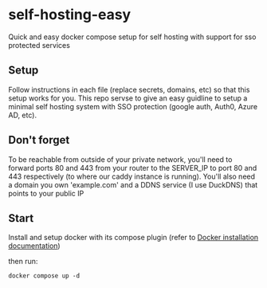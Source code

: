 # self-hosting-easy

Quick and easy docker compose setup for self hosting with support for sso protected services

## Setup

Follow instructions in each file (replace secrets, domains, etc) so that this setup works for you.
This repo servse to give an easy guidline to setup a minimal self hosting system with SSO protection (google auth, Auth0, Azure AD, etc).

## Don't forget

To be reachable from outside of your private network, you'll need to forward ports 80 and 443 from your router to the SERVER_IP to port 80 and 443 respectively (to where our caddy instance is running).
You'll also need a domain you own 'example.com' and a DDNS service (I use DuckDNS) that points to your public IP

## Start

Install and setup docker with its compose plugin (refer to [Docker installation documentation](https://docs.docker.com/compose/install/linux/#install-using-the-repository))

then run:

```
docker compose up -d
```
